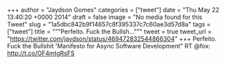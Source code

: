 
+++
author = "Jaydson Gomes"
categories = ["tweet"]
date = "Thu May 22 13:40:20 +0000 2014"
draft = false
image = "No media found for this Tweet"
slug = "1a5dbc842b9f14657c8f395337c7c60ae3d57d8a"
tags = ["tweet"]
title = """Perfeito. Fuck the Bullsh..."""
tweet = true
tweet_url = "https://twitter.com/jaydson/status/469472832544866304"
+++
Perfeito. Fuck the Bullshit 'Manifesto for Async Software Development" RT @fox: http://t.co/OF4mtgRsFS
